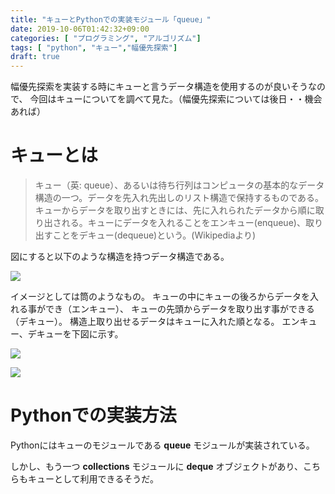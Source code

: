 ```yaml
---
title: "キューとPythonでの実装モジュール「queue」"
date: 2019-10-06T01:42:32+09:00
categories: [ "プログラミング", "アルゴリズム"]
tags: [ "python", "キュー","幅優先探索"]
draft: true
---
```


幅優先探索を実装する時にキューと言うデータ構造を使用するのが良いそうなので、
今回はキューについてを調べて見た。（幅優先探索については後日・・機会あれば）

# キューとは

>キュー（英: queue）、あるいは待ち行列はコンピュータの基本的なデータ構造の一つ。データを先入れ先出しのリスト構造で保持するものである。キューからデータを取り出すときには、先に入れられたデータから順に取り出される。キューにデータを入れることをエンキュー(enqueue)、取り出すことをデキュー(dequeue)という。(Wikipediaより)

図にすると以下のような構造を持つデータ構造である。

![](/img/queue_example.png)

イメージとしては筒のようなもの。
キューの中にキューの後ろからデータを入れる事ができ（エンキュー）、
キューの先頭からデータを取り出す事ができる（デキュー）。
構造上取り出せるデータはキューに入れた順となる。
エンキュー、デキューを下図に示す。

![](/img/queue_enqueue.png)

![](/img/queue_dequeue.png)


# Pythonでの実装方法

Pythonにはキューのモジュールである **queue** モジュールが実装されている。

しかし、もう一つ **collections** モジュールに **deque** オブジェクトがあり、こちらもキューとして利用できるそうだ。

